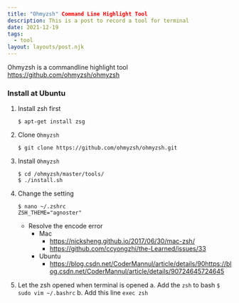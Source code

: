 ```yaml
---
title: "Ohmyzsh" Command Line Highlight Tool
description: This is a post to record a tool for terminal
date: 2021-12-19
tags:
  - tool
layout: layouts/post.njk
---
```


Ohmyzsh is a commandline highlight tool
https://github.com/ohmyzsh/ohmyzsh

### Install at Ubuntu

1. Install zsh first
    ```
    $ apt-get install zsg 
    ```
2. Clone `Ohmyzsh` 
    ```
    $ git clone https://github.com/ohmyzsh/ohmyzsh.git
    ```
3. Install `Ohmyzsh`
    ```
    $ cd /ohmyzsh/master/tools/
    $ ./install.sh
    ```
4. Change the setting
    ```
    $ nano ~/.zshrc
    ZSH_THEME="agnoster"
    ```
    - Resolve the encode error
        -  Mac
            - https://nicksheng.github.io/2017/06/30/mac-zsh/
            - https://github.com/ccyongzhi/the-Learned/issues/33
        - Ubuntu
            - https://blog.csdn.net/CoderMannul/article/details/90https://blog.csdn.net/CoderMannul/article/details/90724645724645

5. Let the zsh opened when terminal is opened
    a. Add the `zsh` to bash
        ```
        $ sudo vim ~/.bashrc
        ```
    b. Add this line
        ```
        exec zsh
        ```
